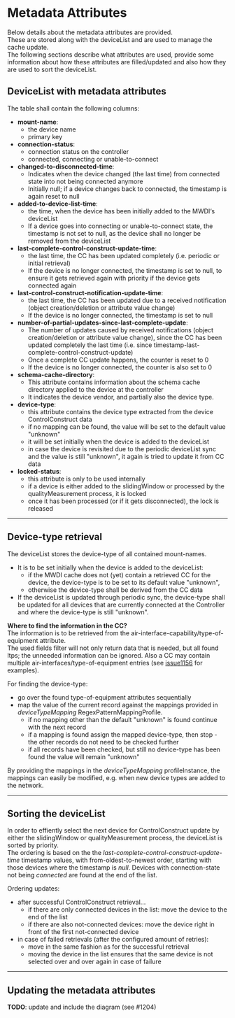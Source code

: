 # Metadata Attributes

Below details about the metadata attributes are provided.  
These are stored along with the deviceList and are used to manage the cache update.  
The following sections describe what attributes are used, provide some information about how these attributes are filled/updated and also how they are used to sort the deviceList.


## DeviceList with metadata attributes

The table shall contain the following columns:

- **mount-name**:
  - the device name
  - primary key
- **connection-status**: 
  - connection status on the controller
  - connected, connecting or unable-to-connect
- **changed-to-disconnected-time**: 
  - Indicates when the device changed (the last time) from connected state into not being connected anymore
  - Initially null; if a device changes back to connected, the timestamp is again reset to null
- **added-to-device-list-time**: 
  - the time, when the device has been initially added to the MWDI‘s deviceList
  - If a device goes into connecting or unable-to-connect state, the timestamp is not set to null, as the device shall no longer be removed from the deviceList
- **last-complete-control-construct-update-time**:
  - the last time, the CC has been updated completely (i.e. periodic or initial retrieval)
  - If the device is no longer connected, the timestamp is set to null, to ensure it gets retrieved again with priority if the device gets connected again
- **last-control-construct-notification-update-time**:
  - the last time, the CC has been updated due to a received notification (object creation/deletion or attribute value change)
  - If the device is no longer connected, the timestamp is set to null
- **number-of-partial-updates-since-last-complete-update**:
  - The number of updates caused by received notifications (object creation/deletion or attribute value change), since the CC has been updated completely the last time (i.e. since timestamp-last-complete-control-construct-update)
  - Once a complete CC update happens, the counter is reset to 0
  - If the device is no longer connected, the counter is also set to 0 
- **schema-cache-directory**:
  - This attribute contains information about the schema cache directory applied to the device at the controller
  - It indicates the device vendor, and partially also the device type.
- **device-type**:
  - this attribute contains the device type extracted from the device ControlConstruct data
  - if no mapping can be found, the value will be set to the default value "unknown"
  - it will be set initially when the device is added to the deviceList
  - in case the device is revisited due to the periodic deviceList sync and the value is still "unknown", it again is tried to update it from CC data
- **locked-status**:
  - this attribute is only to be used internally
  - if a device is either added to the slidingWindow or processed by the qualityMeasurement process, it is locked
  - once it has been processed (or if it gets disconnected), the lock is released

---

## Device-type retrieval

The deviceList stores the device-type of all contained mount-names.
- It is to be set initially when the device is added to the deviceList:
  - if the MWDI cache does not (yet) contain a retrieved CC for the device, the device-type is to be set to its default value "unknown",
  - otherwise the device-type shall be derived from the CC data
- If the deviceList is updated through periodic sync, the device-type shall be updated for all devices that are currently connected at the Controller and where the device-type is still "unknown".

**Where to find the information in the CC?**  
The information is to be retrieved from the air-interface-capability/type-of-equipment attribute.  
The used fields filter will not only return data that is needed, but all found ltps; the unneeded information can be ignored. 
Also a CC may contain multiple air-interfaces/type-of-equipment entries (see [issue1156](https://github.com/openBackhaul/MicroWaveDeviceInventory/issues/1156) for examples).

For finding the device-type:
- go over the found type-of-equipment attributes sequentially
- map the value of the current record against the mappings provided in *deviceTypeMapping* RegexPatternMappingProfile.
  - if no mapping other than the default "unknown" is found continue with the next record
  - if a mapping is found assign the mapped device-type, then stop - the other records do not need to be checked further
  - if all records have been checked, but still no device-type has been found the value will remain "unknown"

By providing the mappings in the *deviceTypeMapping* profileInstance, the mappings can easily be modified, e.g. when new device types are added to the network.

---

## Sorting the deviceList

In order to effiently select the next device for ControlConstruct update by either the slidingWindow or qualityMeasurement process, the deviceList is sorted by priority.  
The ordering is based on the the *last-complete-control-construct-update-time* timestamp values, with from-oldest-to-newest order, starting with those devices where the timestamp is *null*.
Devices with connection-state not being *connected* are found at the end of the list.

Ordering updates:
- after successful ControlConstruct retrieval...
  - if there are only connected devices in the list: move the device to the end of the list
  - if there are also not-connected devices: move the device right in front of the first not-connected device 
- in case of failed retrievals (after the configured amount of retries):
  - move in the same fashion as for the successful retrieval
  - moving the device in the list ensures that the same device is not selected over and over again in case of failure

---

## Updating the metadata attributes
**TODO**: update and include the diagram (see #1204)